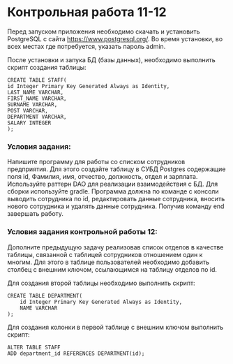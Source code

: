 # Контрольная работа 11-12

Перед запуском приложения необходимо скачать и установить PostgreSQL с сайта https://www.postgresql.org/. Во время установки, во всех местах где потребуется, указать пароль admin.

После установки и запука БД (базы данных), необходимо выполнить скрипт создания таблицы:

    CREATE TABLE STAFF(
	id Integer Primary Key Generated Always as Identity,
    LAST_NAME VARCHAR,
	FIRST_NAME VARCHAR,
	SURNAME VARCHAR,
	POST VARCHAR,
	DEPARTMENT VARCHAR,
    SALARY INTEGER
    );

### Условия задания:
Напишите программу для работы со списком сотрудников предприятия. 
Для этого создайте таблицу в СУБД Postgres содержащие поля id, Фамилия, имя, отчество, должность, отдел и зарплата. 
Используйте раттерн DAO для реализации взаимодействия с БД. 
Для сборки используйте gradle. 
Программа должна по команде с консоли выводить сотрудника по id, 
редактировать данные сотрудника, вносить нового сотрудника и удалять данные сотрудника. 
Получив команду end завершать работу.


### Условия задания контрольной работы 12:
Дополните предыдущую задачу реализовав список отделов в качестве таблицы, связанной с таблицей сотрудников отношением один к многим. Для этого в таблице пользователей необходимо добавить столбец с внешним ключом, ссылающимся на таблицу отделов по id.

Для создания второй таблицы необходимо выполнить скрипт:

	CREATE TABLE DEPARTMENT(
		id Integer Primary Key Generated Always as Identity,
		NAME VARCHAR
	);
	
Для создания колонки в первой таблице с внешним ключом выполнить скрипт:

	ALTER TABLE STAFF
	ADD department_id REFERENCES DEPARTMENT(id);
